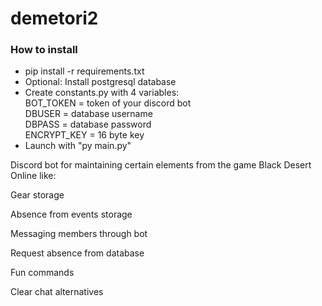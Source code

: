 # demetori2

<h3>How to install</h3>
<ul>
  <li>pip install -r requirements.txt</li>
  <li>Optional: Install postgresql database</li>
  <li>Create constants.py with 4 variables:<br>
  BOT_TOKEN = token of your discord bot<br>
  DBUSER = database username<br>
  DBPASS = database password<br>
  ENCRYPT_KEY = 16 byte key</li>
  <li>Launch with "py main.py"</li>
</ul>

Discord bot for maintaining certain elements from the game Black Desert Online like:  


Gear storage

Absence from events storage

Messaging members through bot

Request absence from database

Fun commands

Clear chat alternatives

